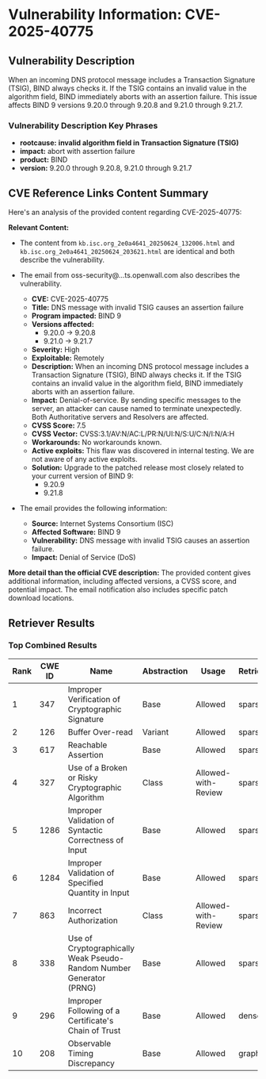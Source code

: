# Vulnerability Information: CVE-2025-40775

## Vulnerability Description
When an incoming DNS protocol message includes a Transaction Signature (TSIG), BIND always checks it. If the TSIG contains an invalid value in the algorithm field, BIND immediately aborts with an assertion failure. This issue affects BIND 9 versions 9.20.0 through 9.20.8 and 9.21.0 through 9.21.7.

### Vulnerability Description Key Phrases
- **rootcause:** **invalid algorithm field in Transaction Signature (TSIG)**
- **impact:** abort with assertion failure
- **product:** BIND
- **version:** 9.20.0 through 9.20.8, 9.21.0 through 9.21.7

## CVE Reference Links Content Summary
Here's an analysis of the provided content regarding CVE-2025-40775:

**Relevant Content:**

*   The content from `kb.isc.org_2e0a4641_20250624_132006.html` and `kb.isc.org_2e0a4641_20250624_203621.html` are identical and both describe the vulnerability.
*   The email from oss-security@...ts.openwall.com also describes the vulnerability.

    *   **CVE:** CVE-2025-40775
    *   **Title:** DNS message with invalid TSIG causes an assertion failure
    *   **Program impacted:** BIND 9
    *   **Versions affected:**
        *   9.20.0 -> 9.20.8
        *   9.21.0 -> 9.21.7
    *   **Severity:** High
    *   **Exploitable:** Remotely
    *   **Description:** When an incoming DNS protocol message includes a Transaction Signature (TSIG), BIND always checks it. If the TSIG contains an invalid value in the algorithm field, BIND immediately aborts with an assertion failure.
    *   **Impact:** Denial-of-service. By sending specific messages to the server, an attacker can cause named to terminate unexpectedly. Both Authoritative servers and Resolvers are affected.
    *   **CVSS Score:** 7.5
    *   **CVSS Vector:** CVSS:3.1/AV:N/AC:L/PR:N/UI:N/S:U/C:N/I:N/A:H
    *   **Workarounds:** No workarounds known.
    *   **Active exploits:** This flaw was discovered in internal testing. We are not aware of any active exploits.
    *   **Solution:** Upgrade to the patched release most closely related to your current version of BIND 9:
        *   9.20.9
        *   9.21.8

*   The email provides the following information:
    *   **Source:** Internet Systems Consortium (ISC)
    *   **Affected Software:** BIND 9
    *   **Vulnerability:** DNS message with invalid TSIG causes an assertion failure.
    *   **Impact:** Denial of Service (DoS)

**More detail than the official CVE description:** The provided content gives additional information, including affected versions, a CVSS score, and potential impact. The email notification also includes specific patch download locations.

## Retriever Results

### Top Combined Results

| Rank | CWE ID | Name | Abstraction | Usage  | Retrievers | Individual Scores |
|------|--------|------|-------------|-------|------------|-------------------|
| 1 | 347 | Improper Verification of Cryptographic Signature | Base | Allowed | sparse | 0.363 |
| 2 | 126 | Buffer Over-read | Variant | Allowed | sparse | 0.333 |
| 3 | 617 | Reachable Assertion | Base | Allowed | sparse | 0.332 |
| 4 | 327 | Use of a Broken or Risky Cryptographic Algorithm | Class | Allowed-with-Review | sparse | 0.300 |
| 5 | 1286 | Improper Validation of Syntactic Correctness of Input | Base | Allowed | sparse | 0.297 |
| 6 | 1284 | Improper Validation of Specified Quantity in Input | Base | Allowed | sparse | 0.285 |
| 7 | 863 | Incorrect Authorization | Class | Allowed-with-Review | sparse | 0.281 |
| 8 | 338 | Use of Cryptographically Weak Pseudo-Random Number Generator (PRNG) | Base | Allowed | sparse | 0.278 |
| 9 | 296 | Improper Following of a Certificate's Chain of Trust | Base | Allowed | dense | 0.396 |
| 10 | 208 | Observable Timing Discrepancy | Base | Allowed | graph | 0.002 |

